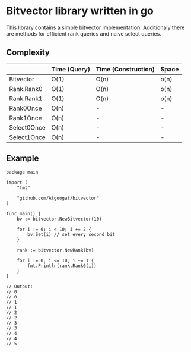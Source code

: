 # Bitvector library written in go

This library contains a simple bitvector implementation.
Additionaly there are methods for efficient rank queries and naive select queries.

## Complexity

|             | Time (Query) | Time (Construction) | Space |
| ----------- | ------------ | ------------------- | ----- |
| Bitvector   | O(1)         | O(n)                | o(n)  |
| Rank.Rank0  | O(1)         | O(n)                | o(n)  |
| Rank.Rank1  | O(1)         | O(n)                | o(n)  |
| Rank0Once   | O(n)         | -                   | -     |
| Rank1Once   | O(n)         | -                   | -     |
| Select0Once | O(n)         | -                   | -     |
| Select1Once | O(n)         | -                   | -     |

## Example

```
package main

import (
	"fmt"

	"github.com/Atgoogat/bitvector"
)

func main() {
	bv := bitvector.NewBitvector(10)

	for i := 0; i < 10; i += 2 {
		bv.Set(i) // set every second bit
	}

	rank := bitvector.NewRank(bv)

	for i := 0; i <= 10; i += 1 {
		fmt.Println(rank.Rank0(i))
	}
}

// Output:
// 0
// 0
// 1
// 1
// 2
// 2
// 3
// 3
// 4
// 4
// 5
```
